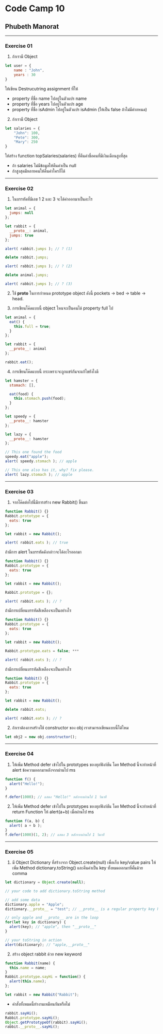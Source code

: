 # Code Camp 10
## Phubeth Manorat
---
### Exercise 01
1. ถ้าเรามี Object
```js
let user = {
    name : "John",
    years : 30
}
```
ให้เขียน Destrucutring assignment ที่ให้
- property ที่ชื่อ name ไปอยู่ในตัวแปร name
- property ที่ชื่อ years ไปอยู่ในตัวแปร age
- property ที่ชื่อ isAdmin ไปอยู่ในตัวแปร isAdmin (ให้เป็น false ถ้าไม่มีค่ากหนด)

2. ถ้าเรามี Object
```js
let salaries = {
    "John": 100,
    "Pete": 300,
    "Mary": 250
}
```
ให้สร้าง function topSalaries(salaries) ที่คืนค่าชื่อคนที่มีเงินเดือนสูงที่สุด
- ถ้า salaries ไม่มีข้อมูลให้คืนค่าเป็น null
- ถ้าสูงสุดมีหลายคนให้คืนค่าใครก็ได้
---
### Exercise 02
1. ในบรรทัดที่มีเลข 1 2 และ 3 จะได้ค่าออกมาเป็นอะไร
```js
let animal = {
  jumps: null
};

let rabbit = {
  __proto__: animal,
  jumps: true
};

alert( rabbit.jumps ); // ? (1)

delete rabbit.jumps;

alert( rabbit.jumps ); // ? (2)

delete animal.jumps;

alert( rabbit.jumps ); // ? (3)
```
2. ใช้ __proto__ ในการกำหนด prototype object ดังนี้ 
	    pockets → bed → table → head.

3. การเขียนโค๊ดแบบนี้ object ไหนจะเป็นคนได้ property full ไป 
```js
let animal = {
  eat() {
    this.full = true;
  }
};

let rabbit = {
  __proto__: animal
};

rabbit.eat();
```
4. การเขียนโค๊ดแบบนี้ กระเพราะจะถูกแชร์กันจะแก้ไขยังไงดี 
```js
let hamster = {
  stomach: [],

  eat(food) {
    this.stomach.push(food);
  }
};

let speedy = {
  __proto__: hamster
};

let lazy = {
  __proto__: hamster
};

// This one found the food
speedy.eat("apple");
alert( speedy.stomach ); // apple

// This one also has it, why? fix please.
alert( lazy.stomach ); // apple
```
---

### Exercise 03
1. จากโค๊ดต่อไปนี้มีการสร้าง new Rabbit() ขึ้นมา
```js
function Rabbit() {}
Rabbit.prototype = {
  eats: true
};

let rabbit = new Rabbit();

alert( rabbit.eats ); // true
```
ถ้ามีการ alert ในบรรทัดดังกล่าวจะได้อะไรออกมา
```js
function Rabbit() {}
Rabbit.prototype = {
  eats: true
};

let rabbit = new Rabbit();

Rabbit.prototype = {};

alert( rabbit.eats ); // ?
```
ถ้ามีการเปลี่ยนบรรทัดสีเหลืองจะเป็นอย่างไร
```js
function Rabbit() {}
Rabbit.prototype = {
  eats: true
};

let rabbit = new Rabbit();

Rabbit.prototype.eats = false; ***

alert( rabbit.eats ); // ?
```
ถ้ามีการเปลี่ยนบรรทัดสีเหลืองจะเป็นอย่างไร
```js
function Rabbit() {}
Rabbit.prototype = {
  eats: true
};

let rabbit = new Rabbit();

delete rabbit.eats;

alert( rabbit.eats ); // ?
```

2. ถ้าเราต้องการสร้างใช้ constructor ของ obj เราสามารถเขียนแบบนี้ได้ไหม
```js
let obj2 = new obj.constructor();
```
---
### Exercise 04
1. ให้เพิ่ม Method defer เข้าไปใน prototypes ของทุกฟังก์ชัน โดย Method นี้จะทำหน้าที่ alert ข้อความออกมาหลังจากผ่านไป ms
```js
function f() {
  alert("Hello!");
}

f.defer(1000); // แสดง "Hello!" หลังจากผ่านไป 1 วินาที
```
2.   ให้เพิ่ม Method defer เข้าไปใน prototypes ของทุกฟังก์ชัน โดย Method นี้จะทำหน้าที่ return Function ให้ alert(a+b) เมื่อผ่านไป ms
```js
function f(a, b) {
  alert( a + b );
}
f.defer(1000)(1, 2); // แสดง 3 หลังจากผ่านไป 1 วินาที
```
---
### Exercise 05
1. มี Object Dictionary ที่สร้างจาก Object.create(null) เพื่อเก็บ key/value pairs
ให้เพิ่ม Method dictionary.toString() และคืนค่าเป็น key ทั้งหมดออกมาที่คั้นด้วย comma
```js
let dictionary = Object.create(null);

// your code to add dictionary.toString method

// add some data
dictionary.apple = "Apple";
dictionary.__proto__ = "test"; // __proto__ is a regular property key here

// only apple and __proto__ are in the loop
for(let key in dictionary) {
  alert(key); // "apple", then "__proto__"
}

// your toString in action
alert(dictionary); // "apple,__proto__"
```
2.  สร้าง object rabbit ด้วย new keyword
```js
function Rabbit(name) {
  this.name = name;
}
Rabbit.prototype.sayHi = function() {
  alert(this.name);
};

let rabbit = new Rabbit("Rabbit");
```
- คำสั่งทั้งหมดนี้ทำงานเหมือนกันหรือไม่
```js
rabbit.sayHi();
Rabbit.prototype.sayHi();
Object.getPrototypeOf(rabbit).sayHi();
rabbit.__proto__.sayHi();
```
